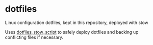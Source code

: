 # dotfiles
Linux configuration dotfiles, kept in this repository, deployed with stow

Uses [dotfiles_stow_script](https://github.com/nkay08/dotfiles_stow_script) to safely deploy dotfiles and backing up conflicting files if necessary.
